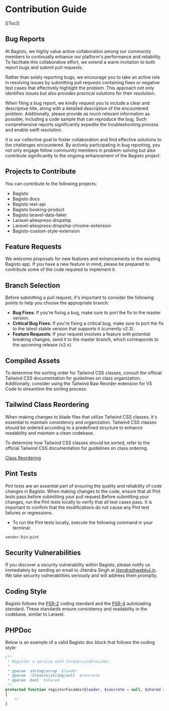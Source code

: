 # Contribution Guide

[[Toc]]

## Bug Reports

At Bagisto, we highly value active collaboration among our community members to continually enhance our platform's performance and reliability. To facilitate this collaborative effort, we extend a warm invitation to both report bugs and submit pull requests.

Rather than solely reporting bugs, we encourage you to take an active role in resolving issues by submitting pull requests containing fixes or negative test cases that effectively highlight the problem. This approach not only identifies issues but also provides practical solutions for their resolution.

When filing a bug report, we kindly request you to include a clear and descriptive title, along with a detailed description of the encountered problem. Additionally, please provide as much relevant information as possible, including a code sample that can reproduce the bug. Such comprehensive reports significantly expedite the troubleshooting process and enable swift resolution.

It is our collective goal to foster collaboration and find effective solutions to the challenges encountered. By actively participating in bug reporting, you not only engage fellow community members in problem-solving but also contribute significantly to the ongoing enhancement of the Bagisto project.

## Projects to Contribute

You can contribute to the following projects:

- Bagisto
- Bagisto docs
- Bagisto rest-api
- Bagisto booking-product
- Bagisto laravel-data-faker
- Laravel-aliexpress-dropship
- Laravel-aliexpress-dropship-chrome-extension
- Bagisto-custom-style-extension

## Feature Requests

We welcome proposals for new features and enhancements to the existing Bagisto app. If you have a new feature in mind, please be prepared to contribute some of the code required to implement it.

## Branch Selection

Before submitting a pull request, it's important to consider the following points to help you choose the appropriate branch:

- **Bug Fixes**: If you're fixing a bug, make sure to port the fix to the master version. 
- **Critical Bug Fixes**: If you're fixing a critical bug, make sure to port the fix to the latest stable version that supports it (currently v2.3).
- **Feature Requests**: If your request involves a feature with potential breaking changes, send it to the master branch, which corresponds to the upcoming release (v2.x).

## Compiled Assets

To determine the sorting order for Tailwind CSS classes, consult the official Tailwind CSS documentation for guidelines on class organization. Additionally, consider using the Tailwind Raw Reorder extension for VS Code to streamline the sorting process.

## Tailwind Class Reordering

When making changes to blade files that utilize Tailwind CSS classes, it's essential to maintain consistency and organization. Tailwind CSS classes should be ordered according to a predefined structure to enhance readability and maintain a clean codebase.

To determine how Tailwind CSS classes should be sorted, refer to the official Tailwind CSS documentation for guidelines on class ordering. 

[Class Reordering](https://tailwindcss.com/blog/automatic-class-sorting-with-prettier#how-classes-are-sorted)


## Pint Tests

Pint tests are an essential part of ensuring the quality and reliability of code changes in Bagisto. When making changes to the code, ensure that all Pint tests pass before submitting your pull request.Before submitting your changes, run the Pint tests locally to verify that all test cases pass. It is important to confirm that the modifications do not cause any Pint test failures or regressions.

* To run the Pint tests locally, execute the following command in your terminal:
```php
vendor/bin/pint
```

## Security Vulnerabilities

If you discover a security vulnerability within Bagisto, please notify us immediately by sending an email to Jitendra Singh at [jitendra@webkul.in](mailto:jitendra@webkul.in). We take security vulnerabilities seriously and will address them promptly.

## Coding Style

Bagisto follows the [PSR-2](https://github.com/php-fig/fig-standards/blob/master/accepted/PSR-2-coding-style-guide.md) coding standard and the [PSR-4](https://github.com/php-fig/fig-standards/blob/master/accepted/PSR-4-autoloader.md) autoloading standard. These standards ensure consistency and readability in the codebase, similar to Laravel.

## PHPDoc

Below is an example of a valid Bagisto doc block that follows the coding style:

```php
/**
 * Register a service with CoreServiceProvider.
 *
 * @param  string|array  $loader
 * @param  \Closure|string|null  $concrete
 * @param  bool  $shared
 */
protected function registerFacades($loader, $concrete = null, $shared = false): void
{
    //
}
```